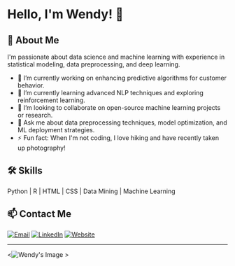 # Hello, I'm Wendy! 👋

## 🚀 About Me
I'm passionate about data science and machine learning with experience in statistical modeling, data preprocessing, and deep learning.

- 🔭 I’m currently working on enhancing predictive algorithms for customer behavior.
- 🌱 I’m currently learning advanced NLP techniques and exploring reinforcement learning.
- 👯 I’m looking to collaborate on open-source machine learning projects or research.
- 💬 Ask me about data preprocessing techniques, model optimization, and ML deployment strategies.
- ⚡ Fun fact: When I'm not coding, I love hiking and have recently taken up photography!


## 🛠 Skills
Python | R | HTML | CSS | Data Mining | Machine Learning

## 📫 Contact Me
[![Email](https://img.shields.io/badge/Email-%23D14836.svg?&style=for-the-badge&logo=gmail&logoColor=white)](mailto:jiang.liu@csueastbay.edu)
[![LinkedIn](https://img.shields.io/badge/LinkedIn-%230077B5.svg?&style=for-the-badge&logo=linkedin&logoColor=white)](https://linkedin.com/in/wendyliujiang)
[![Website](https://img.shields.io/badge/Website-%23000000.svg?&style=for-the-badge&logo=website&logoColor=white)](https://wendyliujiang.github.io/#)  

---

<![Wendy's Image](https://raw.githubusercontent.com/ntclai/PictureForMyProject/main/giphy.gif) >
